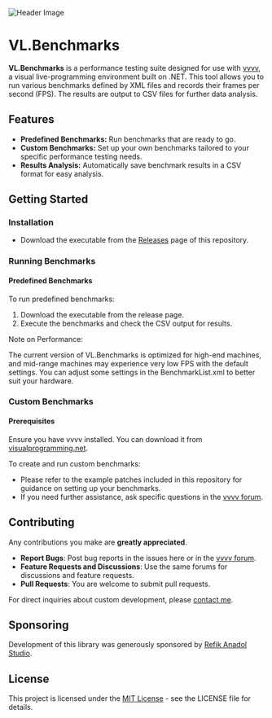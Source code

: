 ![Header Image](.github/VLBenchmarks.png)

# VL.Benchmarks

**VL.Benchmarks** is a performance testing suite designed for use with [vvvv](http://visualprogramming.net), a visual live-programming environment built on .NET. This tool allows you to run various benchmarks defined by XML files and records their frames per second (FPS). The results are output to CSV files for further data analysis.

## Features

- **Predefined Benchmarks:** Run benchmarks that are ready to go.
- **Custom Benchmarks:** Set up your own benchmarks tailored to your specific performance testing needs.
- **Results Analysis:** Automatically save benchmark results in a CSV format for easy analysis.

## Getting Started

### Installation

- Download the executable from the [Releases](https://github.com/tebjan/VL.Benchmarks/releases) page of this repository.

### Running Benchmarks

#### Predefined Benchmarks

To run predefined benchmarks:
1. Download the executable from the release page.
2. Execute the benchmarks and check the CSV output for results.

Note on Performance:

The current version of VL.Benchmarks is optimized for high-end machines, and mid-range machines may experience very low FPS with the default settings. You can adjust some settings in the BenchmarkList.xml to better suit your hardware.

### Custom Benchmarks

#### Prerequisites
Ensure you have vvvv installed. You can download it from [visualprogramming.net](http://visualprogramming.net).

To create and run custom benchmarks:
- Please refer to the example patches included in this repository for guidance on setting up your benchmarks.
- If you need further assistance, ask specific questions in the [vvvv forum](https://discourse.vvvv.org/c/vvvv-gamma/28).

## Contributing

Any contributions you make are **greatly appreciated**.

- **Report Bugs**: Post bug reports in the issues here or in the [vvvv forum](https://discourse.vvvv.org/c/vvvv-gamma/28).
- **Feature Requests and Discussions**: Use the same forums for discussions and feature requests.
- **Pull Requests**: You are welcome to submit pull requests.

For direct inquiries about custom development, please [contact me](https://github.com/tebjan).

## Sponsoring

Development of this library was generously sponsored by [Refik Anadol Studio](https://refikanadolstudio.com).

## License

This project is licensed under the [MIT License](LICENSE.md) - see the LICENSE file for details.
